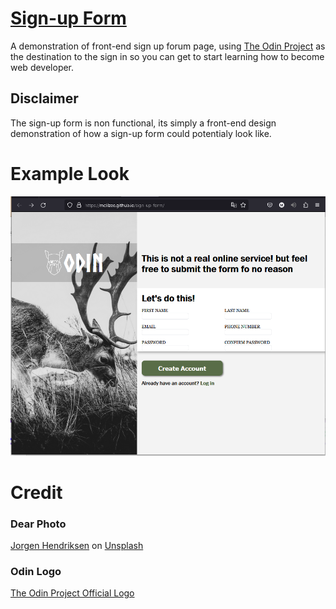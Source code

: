 # <a href="https://mclilzee.github.io/sign-up-form">Sign-up Form</a>
A demonstration of front-end sign up forum page, using <a href="https://www.theodinproject.com">The Odin Project</a> as the destination to the sign in so you can get to start learning how to become web developer.

## Disclaimer
The sign-up form is non functional, its simply a front-end design demonstration of how a sign-up form could potentialy look like.

# Example Look
<img src="./example.png" />

# Credit
### Dear Photo
<a href="https://unsplash.com/@jor9en?utm_source=unsplash&utm_medium=referral&utm_content=creditCopyText">Jorgen Hendriksen</a> on <a href="https://unsplash.com/?utm_source=unsplash&utm_medium=referral&utm_content=creditCopyText">Unsplash</a>

### Odin Logo
<a href="https://www.theodinproject.com">The Odin Project Official Logo</a>
  
